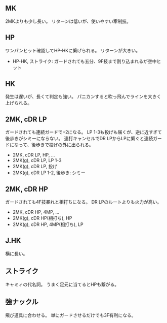 ## MK

2MKよりも少し長い。
リターンは低いが、使いやすい牽制技。

## HP

ワンパンヒット確認してHP-HKに繋げられる。
リターンが大きい。

- HP-HK, ストライク: ガードされても五分、9F技まで割り込まれるが空中ヒット

## HK

発生は遅いが、長くて判定も強い。
パニカンすると吹っ飛んでラインを大きく上げられる。

## 2MK, cDR LP

ガードされても連続ガードで+2になる。
LP 1-3も投げも届くが、逆に近すぎて後歩きがシミーにならない。
連打キャンセルでDR LPからLPに繋ぐと連続ガードになって、後歩きで投げの外に出られる。

- 2MK, cDR LP, HP, ...
- 2MK(g), cDR LP, LP 1-3
- 2MK(g), cDR LP, 投げ
- 2MK(g), cDR LP 1-2, 後歩き: シミー

## 2MK, cDR HP

ガードされても4F技暴れと相打ちになる。
DR LPのルートよりも火力が高い。

- 2MK, cDR HP, 4MP, ...
- 2MK(g), cDR HP(相打ち), HP
- 2MK(g), cDR HP, 4MP(相打ち), LP

## J.HK

横に長い。

## ストライク

キャミィの代名詞。
うまく足元に当てるとHPも繋がる。

## 強ナックル

飛び道具に合わせる。
単にガードさせるだけでも3F有利になる。
